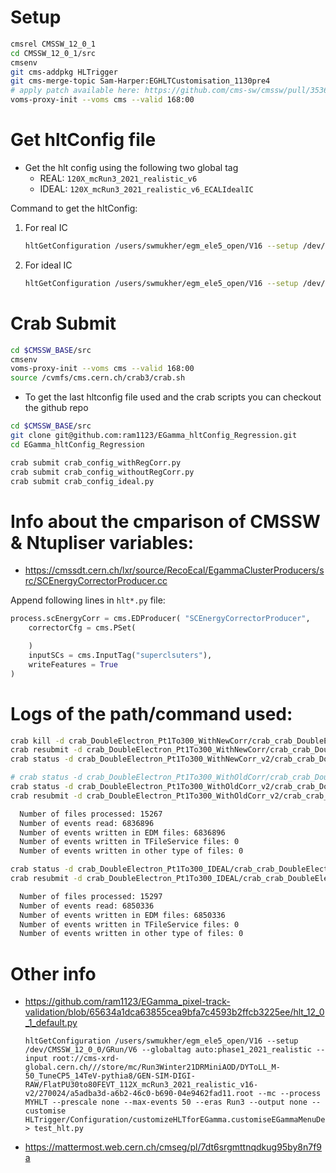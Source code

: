 # Setup

```bash
cmsrel CMSSW_12_0_1
cd CMSSW_12_0_1/src
cmsenv
git cms-addpkg HLTrigger
git cms-merge-topic Sam-Harper:EGHLTCustomisation_1130pre4
# apply patch available here: https://github.com/cms-sw/cmssw/pull/35368/files
voms-proxy-init --voms cms --valid 168:00
```

#  Get hltConfig file

* Get the hlt config using the following two global tag
   * REAL:  `120X_mcRun3_2021_realistic_v6`
   * IDEAL: `120X_mcRun3_2021_realistic_v6_ECALIdealIC`

Command to get the hltConfig:

1. For real IC

   ```bash
   hltGetConfiguration /users/swmukher/egm_ele5_open/V16 --setup /dev/CMSSW_12_0_0/GRun/V6 --globaltag 120X_mcRun3_2021_realistic_v6 --input root://cms-xrd-global.cern.ch///store/mc/Run3Winter21DRMiniAOD/DoubleElectron_Pt-1To300-gun/GEN-SIM-DIGI-RAW/FlatPU0to80FEVT_112X_mcRun3_2021_realistic_v16-v3/120000/0019ce34-a026-4ec0-83a5-3094586bce59.root --mc --process MYHLT --prescale none --max-events 50 --eras Run3 --output none --customise HLTrigger/Configuration/customizeHLTforEGamma.customiseEGammaMenuDev > hlt_real.py
   ```

2. For ideal IC

   ```bash
   hltGetConfiguration /users/swmukher/egm_ele5_open/V16 --setup /dev/CMSSW_12_0_0/GRun/V6 --globaltag 120X_mcRun3_2021_realistic_v6_ECALIdealIC --input root://cms-xrd-global.cern.ch///store/mc/Run3Winter21DRMiniAOD/DoubleElectron_Pt-1To300-gun/GEN-SIM-DIGI-RAW/FlatPU0to80FEVT_112X_mcRun3_2021_realistic_v16-v3/120000/0019ce34-a026-4ec0-83a5-3094586bce59.root --mc --process MYHLT --prescale none --max-events 50 --eras Run3 --output none --customise HLTrigger/Configuration/customizeHLTforEGamma.customiseEGammaMenuDev  > hlt_ideal.py
   ```

# Crab Submit

```bash
cd $CMSSW_BASE/src
cmsenv
voms-proxy-init --voms cms --valid 168:00
source /cvmfs/cms.cern.ch/crab3/crab.sh
```

- To get the last hltconfig file used and the crab scripts you can checkout the github repo

```bash
cd $CMSSW_BASE/src
git clone git@github.com:ram1123/EGamma_hltConfig_Regression.git
cd EGamma_hltConfig_Regression
```

```bash
crab submit crab_config_withRegCorr.py
crab submit crab_config_withoutRegCorr.py
crab submit crab_config_ideal.py
```

# Info about the cmparison of CMSSW & Ntupliser variables:

* https://cmssdt.cern.ch/lxr/source/RecoEcal/EgammaClusterProducers/src/SCEnergyCorrectorProducer.cc

Append following lines in `hlt*.py` file:

```python
process.scEnergyCorr = cms.EDProducer( "SCEnergyCorrectorProducer",
    correctorCfg = cms.PSet(

    )
    inputSCs = cms.InputTag("superclsuters"),
    writeFeatures = True
)
```

# Logs of the path/command used:

```bash
crab kill -d crab_DoubleElectron_Pt1To300_WithNewCorr/crab_crab_DoubleElectron_Pt1To300_WithNewCorr
crab resubmit -d crab_DoubleElectron_Pt1To300_WithNewCorr/crab_crab_DoubleElectron_Pt1To300_WithNewCorr --maxmemory=4000
crab status -d crab_DoubleElectron_Pt1To300_WithNewCorr_v2/crab_crab_DoubleElectron_Pt1To300_WithNewCorr_v2

# crab status -d crab_DoubleElectron_Pt1To300_WithOldCorr/crab_crab_DoubleElectron_Pt1To300_WithOldCorr
crab status -d crab_DoubleElectron_Pt1To300_WithOldCorr_v2/crab_crab_DoubleElectron_Pt1To300_WithOldCorr_v2
crab resubmit -d crab_DoubleElectron_Pt1To300_WithOldCorr_v2/crab_crab_DoubleElectron_Pt1To300_WithOldCorr_v2

  Number of files processed: 15267
  Number of events read: 6836896
  Number of events written in EDM files: 6836896
  Number of events written in TFileService files: 0
  Number of events written in other type of files: 0

crab status -d crab_DoubleElectron_Pt1To300_IDEAL/crab_crab_DoubleElectron_Pt1To300_IDEAL
crab resubmit -d crab_DoubleElectron_Pt1To300_IDEAL/crab_crab_DoubleElectron_Pt1To300_IDEAL

  Number of files processed: 15297
  Number of events read: 6850336
  Number of events written in EDM files: 6850336
  Number of events written in TFileService files: 0
  Number of events written in other type of files: 0
```

# Other info


- https://github.com/ram1123/EGamma_pixel-track-validation/blob/65634a1dca63855cea9bfa7c4593b2ffcb3225ee/hlt_12_0_1_default.py
   ```
   hltGetConfiguration /users/swmukher/egm_ele5_open/V16 --setup /dev/CMSSW_12_0_0/GRun/V6 --globaltag auto:phase1_2021_realistic --input root://cms-xrd-global.cern.ch///store/mc/Run3Winter21DRMiniAOD/DYToLL_M-50_TuneCP5_14TeV-pythia8/GEN-SIM-DIGI-RAW/FlatPU30to80FEVT_112X_mcRun3_2021_realistic_v16-v2/270024/a5adba3d-a6b2-46c0-b690-04e9462fad11.root --mc --process MYHLT --prescale none --max-events 50 --eras Run3 --output none --customise HLTrigger/Configuration/customizeHLTforEGamma.customiseEGammaMenuDev > test_hlt.py
   ```
- https://mattermost.web.cern.ch/cmseg/pl/7dt6srgmttnqdkug95by8n7f9a


